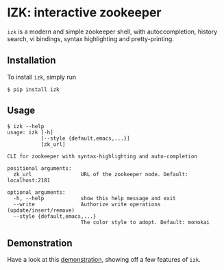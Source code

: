 # IZK: interactive zookeeper

`izk` is a modern and simple zookeeper shell, with autoccompletion, history search, vi bindings, syntax highlighting and pretty-printing.

## Installation

To install `izk`, simply run

```shell
$ pip install izk
```

## Usage

```shell
$ izk --help
usage: izk [-h]
           [--style {default,emacs,...}]
           [zk_url]

CLI for zookeeper with syntax-highlighting and auto-completion

positional arguments:
  zk_url                URL of the zookeeper node. Default: localhost:2181

optional arguments:
  -h, --help            show this help message and exit
  --write               Authorize write operations (update/insert/remove)
  --style {default,emacs,...}
                        The color style to adopt. Default: monokai
```

## Demonstration

Have a look at this [demonstration](https://www.youtube.com/embed/9Sp4R2prqHg), showing off a few features of `izk`.